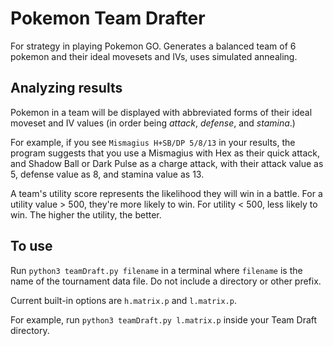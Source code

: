 # Pokemon Team Drafter

For strategy in playing Pokemon GO. Generates a balanced team of 6 pokemon and their ideal movesets and IVs, uses simulated annealing.

## Analyzing results

Pokemon in a team will be displayed with abbreviated forms of their ideal moveset and IV values (in order being *attack*, *defense*, and *stamina*.)

For example, if you see ```Mismagius H+SB/DP 5/8/13``` in your results, the program suggests that you use a Mismagius with Hex as their quick attack, and Shadow Ball or Dark Pulse as a charge attack, with their attack value as 5, defense value as 8, and stamina value as 13.

A team's utility score represents the likelihood they will win in a battle. For a utility value > 500, they're more likely to win. For utility < 500, less likely to win. The higher the utility, the better.

## To use

Run ```python3 teamDraft.py filename``` in a terminal where ```filename``` is the name of the tournament data file. Do not include a directory or other prefix.

Current built-in options are ```h.matrix.p``` and ```l.matrix.p```.

For example, run ```python3 teamDraft.py l.matrix.p``` inside your Team Draft directory.